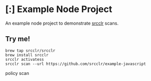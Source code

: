 # [:] Example Node Project

An example node project to demonstrate [srcclr](https://www.srcclr.com) scans.

## Try me!

```
brew tap srcclr/srcclr
brew install srcclr
srcclr activatess
srcclr scan --url https://github.com/srcclr/example-javascript
```
policy scan
